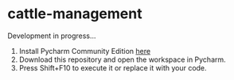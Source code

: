 # cattle-management
Development in progress...

1. Install Pycharm Community Edition [here](https://www.jetbrains.com/pycharm/download/download-thanks.html?platform=windows&code=PCC)
2. Download this repository and open the workspace in Pycharm.
3. Press Shift+F10 to execute it or replace it with your code.
